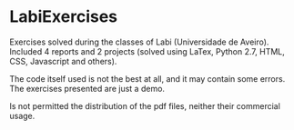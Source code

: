 # LabiExercises
Exercises solved during the classes of Labi (Universidade de Aveiro). Included 4 reports and 2 projects (solved using LaTex, Python 2.7, HTML, CSS, Javascript and others).

The code itself used is not the best at all, and it may contain some errors. The exercises presented are just a demo.

Is not permitted the distribution of the pdf files, neither their commercial usage.
